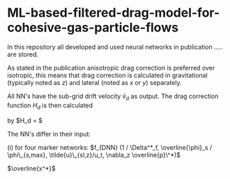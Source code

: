 # ML-based-filtered-drag-model-for-cohesive-gas-particle-flows

In this repository all developed and used neural networks in publication ..... are stored.

As stated in the publication anisotropic drag correction is preferred over isotropic, this means that drag correction is calculated in gravitational (typically noted as $z$) and lateral (noted as $x$ or $y$) separately.

All NN's have the sub-grid drift velocity $\tilde{v}_d$ as output. The drag correction function $H_d$ is then calculated

by $H_d  =  $

The NN's differ in their input:

(i) for four marker networks: $f_{DNN} (1 / \Delta^*_f, \overline{\phi}_s / \phi\_{s,max}, \tilde{u}\_{sl,z}/u_t, \nabla_z  \overline{p}\^*)$


$\overline{x^*}$
